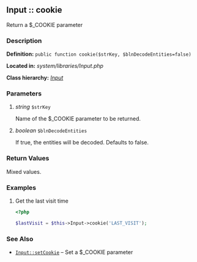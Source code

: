 
Input :: cookie
-------------------------------------------

Return a $_COOKIE parameter


### Description ###

**Definition:** `public function cookie($strKey, $blnDecodeEntities=false)`

**Located in:** *system/libraries/Input.php*

**Class hierarchy:** *[Input](../Input.md)*


### Parameters ###

1. *string* `$strKey`

	Name of the $_COOKIE parameter to be returned.

2. *boolean* `$blnDecodeEntities`

	If true, the entities will be decoded. Defaults to false.


### Return Values ###

Mixed values.


### Examples ###

1. Get the last visit time

	```php
	<?php

	$lastVisit = $this->Input->cookie('LAST_VISIT');
	```


### See Also ###

- [`Input::setCookie`](setCookie.md) – Set a $_COOKIE parameter



